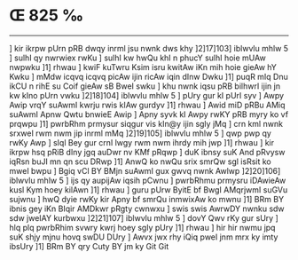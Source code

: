 # Œ 825 ‰
---
] kir ikrpw pUrn pRB dwqy inrml jsu nwnk dws khy ]2]17]103]
iblwvlu mhlw 5 ] sulhI qy nwrwiex rwKu ] sulhI kw hwQu khI n phucY
sulhI hoie mUAw nwpwku ]1] rhwau ] kwiF kuTwru Ksim isru kwitAw iKn
mih hoie gieAw hY Kwku ] mMdw icqvq icqvq picAw ijin ricAw iqin
dInw Dwku ]1] puqR mIq Dnu ikCU n rihE su Coif gieAw sB BweI swku ]
khu nwnk iqsu pRB bilhwrI ijin jn kw kIno pUrn vwku ]2]18]104]
iblwvlu mhlw 5 ] pUry gur kI pUrI syv ] Awpy Awip vrqY suAwmI kwrju
rwis kIAw gurdyv ]1] rhwau ] Awid miD pRBu AMiq suAwmI Apnw Qwtu
bnwieE Awip ] Apny syvk kI Awpy rwKY pRB myry ko vf prqwpu ]1]
pwrbRhm prmysur siqgur vis kIn@y ijin sgly jMq ] crn kml nwnk
srxweI rwm nwm jip inrml mMq ]2]19]105] iblwvlu mhlw 5 ]
qwp pwp qy rwKy Awp ] sIql Bey gur crnI lwgy rwm nwm ihrdy mih jwp
]1] rhwau ] kir ikrpw hsq pRiB dIny jgq auDwr nv KMf pRqwp ] duK
ibnsy suK And pRvysw iqRsn buJI mn qn scu DRwp ]1] AnwQ ko nwQu
srix smrQw sgl isRsit ko mweI bwpu ] Bgiq vCl BY BMjn suAwmI gux
gwvq nwnk Awlwp ]2]20]106] iblwvlu mhlw 5 ] ijs qy aupijAw
iqsih pCwnu ] pwrbRhmu prmysru iDAwieAw kusl Kym hoey kilAwn ]1]
rhwau ] guru pUrw ByitE bf BwgI AMqrjwmI suGVu sujwnu ] hwQ dyie rwKy
kir Apny bf smrQu inmwixAw ko mwnu ]1] BRm BY ibnis gey iKn BIqir
AMDkwr pRgty cwnwxu ] swis swis AwrwDY nwnku sdw sdw jweIAY kurbwxu
]2]21]107] iblwvlu mhlw 5 ] dovY Qwv rKy gur sUry ] hlq plq
pwrbRhim svwry kwrj hoey sgly pUry ]1] rhwau ] hir hir nwmu jpq suK
shjy mjnu hovq swDU DUry ] Awvx jwx rhy iQiq pweI jnm mrx ky imty
ibsUry ]1] BRm BY qry Cuty BY jm ky Git Git
####

